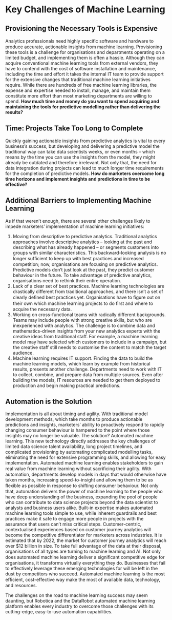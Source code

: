 # Key Challenges of Machine Learning

## **Provisioning the Necessary Tools is Expensive**
Analytics professionals need highly speciﬁc software and hardware to produce accurate, actionable insights from machine learning. Provisioning these tools is a challenge for organisations and departments operating on a limited budget, and implementing them is often a hassle. Although they can acquire conventional machine learning tools from external vendors, they have to contend with the cost of software installation and maintenance, including the time and effort it takes the internal IT team to provide support for the extensive changes that traditional machine learning initiatives require. While there are hundreds of free machine learning libraries, the expense and expertise needed to install, manage, and maintain them constitute more effort than most marketing departments are willing to spend.
**How much time and money do you want to spend acquiring and maintaining the tools for predictive modelling rather than delivering the results?**

## Time: Projects Take Too Long to Complete
Quickly gaining actionable insights from predictive analytics is vital to every business’s success, but developing and delivering a predictive model the traditional way can take data scientists weeks, or even months – which means by the time you can use the insights from the model, they might already be outdated and therefore irrelevant. Not only that, the need for data integration during projects can lead to much longer time requirements for the completion of predictive models.
**How do marketers overcome long time horizons and implement insights and predictions in time to be effective?**

## Additional Barriers to Implementing Machine Learning 
As if that weren’t enough, there are several other challenges likely to impede marketers’ implementation of machine learning initiatives: 
1. Moving from descriptive to predictive analytics.
Traditional analytics approaches involve descriptive analytics – looking at the past and describing what has already happened – or segments customers into groups with similar characteristics. This backward-looking analysis is no longer sufﬁcient to keep up with best practices and increased competition; now, organisations are focusing on predictive analytics. Predictive models don’t just look at the past, they predict customer behaviour in the future. To take advantage of predictive analytics, organisations need to rethink their entire operation.
2. Lack of a clear set of best practices.
Machine learning technologies are drastically different from traditional approaches, and there isn’t a set of clearly deﬁned best practices yet. Organisations have to ﬁgure out on their own which machine learning projects to do ﬁrst and where to acquire the necessary data.
3. Working on cross-functional teams with radically different backgrounds.
Teams may include people with strong creative skills, but who are inexperienced with analytics. The challenge is to combine data and mathematics-driven insights from your new analytics experts with the creative ideas from traditional staff. For example, a machine learning model may have selected which customers to include in a campaign, but the creative staff still needs to customise the content to match the target audience. 
4. Machine learning requires IT support.
Finding the data to build the machine learning models, which learn by example from historical results, presents another challenge. Departments need to work with IT to collect, combine, and prepare data from multiple sources. Even after building the models, IT resources are needed to get them deployed to production and begin making practical predictions. 

## Automation is the Solution
Implementation is all about timing and agility. With traditional model development methods, which take months to produce actionable predictions and insights, marketers’ ability to proactively respond to rapidly changing consumer behaviour is hampered to the point where those insights may no longer be valuable.
The solution? Automated machine learning. This new technology directly addresses the key challenges of limited data science talent availability, long project timelines, and complicated provisioning by automating complicated modelling tasks, eliminating the need for extensive programming skills, and allowing for easy implementation.
Automated machine learning enables stakeholders to gain real value from machine learning without sacriﬁcing their agility. With automation, departments develop models in days that would otherwise have taken months, increasing speed-to-insight and allowing them to be as ﬂexible as possible in response to shifting consumer behaviour.
Not only that, automation delivers the power of machine learning to the people who have deep understanding of the business, expanding the pool of people who can contribute to data science projects beyond the data scientist to analysts and business users alike. Built-in expertise makes automated machine learning tools simple to use, while inherent guardrails and best practices make it safe to engage more people in projects with the assurance that users can’t miss critical steps.
Customer-centric, contextualised experiences based on customer journey analytics will become the competitive differentiator for marketers across industries. It is estimated that by 2022, the market for customer journey analytics will reach over $12 billion in size. To take full advantage of the data at their disposal, organisations of all types are turning to machine learning and AI.
Not only does automated machine learning deliver a signiﬁcant competitive edge for organisations, it transforms virtually everything they do. Businesses that fail to effectively leverage these emerging technologies for will be left in the dust by competitors who succeed. Automated machine learning is the most efﬁcient, cost-effective way make the most of available data, technology, and resources. 

The challenges on the road to machine learning success may seem daunting, but Robotica and the DataRobot automated machine learning platform enables every industry to overcome those challenges with its cutting-edge, easy-to-use automation capabilities. 
